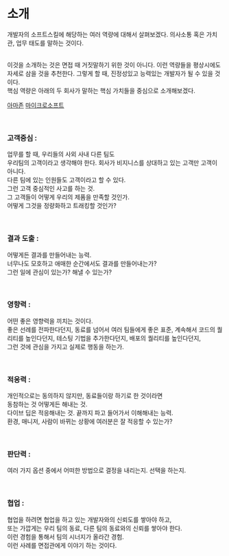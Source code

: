 # 소개

개발자의 소프트스킬에 해당하는 여러 역량에 대해서 살펴보겠다. 
의사소통 혹은 가치관, 업무 태도를 말하는 것이다. 

<br>
이것을 소개하는 것은 면접 때 거짓말하기 위한 것이 아니다.  
이런 역량들을 평상시에도 자세로 삼을 것을 추천한다.  
그렇게 할 때, 진정성있고 능력있는 개발자가 될 수 있을 것이다. 

<br>
핵심 역량은 아래의 두 회사가 말하는 핵심 가치들을 중심으로 소개해보겠다. 

[아마존](https://www.amazon.jobs/en/principles)
[마이크로소프트](https://www.microsoft.com/en-us/diversity/default.aspx)

<br>

### 고객중심 : 

업무를 할 때, 우리들의 사외 사내 다른 팀도  
우리팀의 고객이라고 생각해야 한다. 
회사가 비지니스를 상대하고 있는 고객만 고객이 아니다.  
다른 팀에 있는 인원들도 고객이라고 할 수 있다.  
그런 고객 중심적인 사고를 하는 것.  
그 고객들이 어떻게 우리의 제품을 만족할 것인가.  
어떻게 그것을 정량화하고 트래킹할 것인가?  

<br>

### 결과 도출 : 

어떻게든 결과를 만들어내는 능력.  
너무나도 모호하고 애매한 순간에서도 결과를 만들어내는가?  
그런 일에 관심이 있는가? 해낼 수 있는가?  

<br>

### 영향력 : 

어떤 좋은 영향력을 끼치는 것이다.  
좋은 선례를 전파한다던지, 동료를 넘어서 여러 팀들에게 좋은 표준, 
계속해서 코드의 퀄리티를 높인다던지, 테스팅 기법을 추가한다던지, 배포의 퀄리티를 높인다던지,  
그런 것에 관심을 가지고 실제로 행동을 하는가.  

<br>

### 적응력 :  

개인적으로는 동의하지 않지만, 동료들이랑 하기로 한 것이라면  
동참하는 것 어떻게든 해내는 것.  
다이브 딥은 적응해내는 것. 끝까지 파고 들어가서 이해해내는 능력.  
환경, 매니저, 사람이 바뀌는 상황에 여러분은 잘 적응할 수 있는가?  

<br>

### 판단력 : 

여러 가지 옵션 중에서 어떠한 방법으로 결정을 내리는지. 선택을 하는지. 

<br>

### 협업 : 

협업을 하려면 협업을 하고 있는 개발자와의 신뢰도를 쌓아야 하고,  
또는 가깝게는 우리 팀의 동료, 다른 팀의 동료와의 신뢰를 쌓아야 한다.  
이런 경험을 통해서 팀의 시너지가 올라간 경험.  
이런 사례를 면접관에게 이야기 하는 것이다. 

